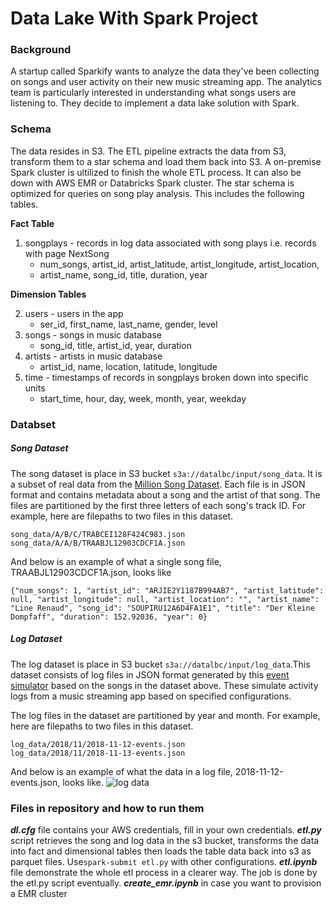 # Data Lake With Spark Project
### Background
A startup called Sparkify wants to analyze the data they've been collecting on songs and user activity on their new music streaming app. The analytics team is particularly interested in understanding what songs users are listening to. They decide to implement a data lake solution with Spark.

### Schema
The data resides in S3. The ETL pipeline extracts the data from S3, transform them to a star schema and load them back into S3. A on-premise Spark cluster is ultilized to finish the whole ETL process. It can also be down with AWS EMR or Databricks Spark cluster. The star schema is optimized for queries on song play analysis. This includes the following tables.

**Fact Table**

1. songplays - records in log data associated with song plays i.e. records with page NextSong
   * num_songs, artist_id, artist_latitude, artist_longitude, artist_location, 
   * artist_name, song_id, title, duration, year

**Dimension Tables**

2. users - users in the app
   * ser_id, first_name, last_name, gender, level
3. songs - songs in music database
   * song_id, title, artist_id, year, duration
4. artists - artists in music database
   * artist_id, name, location, latitude, longitude
5. time - timestamps of records in songplays broken down into specific units
   * start_time, hour, day, week, month, year, weekday
### Databset
##### Song Dataset
The song dataset is place in S3 bucket `s3a://datalbc/input/song_data`. It is a subset of real data from the [Million Song Dataset]. Each file is in JSON format and contains metadata about a song and the artist of that song. The files are partitioned by the first three letters of each song's track ID. For example, here are filepaths to two files in this dataset.
```
song_data/A/B/C/TRABCEI128F424C983.json
song_data/A/A/B/TRAABJL12903CDCF1A.json
```
And below is an example of what a single song file, TRAABJL12903CDCF1A.json, looks like
```
{"num_songs": 1, "artist_id": "ARJIE2Y1187B994AB7", "artist_latitude": null, "artist_longitude": null, "artist_location": "", "artist_name": "Line Renaud", "song_id": "SOUPIRU12A6D4FA1E1", "title": "Der Kleine Dompfaff", "duration": 152.92036, "year": 0}
```
##### Log Dataset
The log dataset is place in S3 bucket `s3a://datalbc/input/log_data`.This dataset consists of log files in JSON format generated by this [event simulator] based on the songs in the dataset above. These simulate activity logs from a music streaming app based on specified configurations.

The log files in the dataset are partitioned by year and month. For example, here are filepaths to two files in this dataset.
```
log_data/2018/11/2018-11-12-events.json
log_data/2018/11/2018-11-13-events.json
```
And below is an example of what the data in a log file, 2018-11-12-events.json, looks like.
![log data](https://video.udacity-data.com/topher/2019/February/5c6c15e9_log-data/log-data.png)


### Files in repository and how to run them
***dl.cfg*** file contains your AWS credentials, fill in your own credentials.
***etl.py*** script retrieves the song and log data in the s3 bucket, transforms the data into fact and dimensional tables then loads the table data back into s3 as parquet files. Use`spark-submit etl.py` with other configurations.
***etl.ipynb*** file demonstrate the whole etl process in a clearer way. The job is done by the etl.py script eventually.
***create_emr.ipynb*** in case you want to provision a EMR cluster

[Million Song Dataset]:https://labrosa.ee.columbia.edu/millionsong/
[event simulator]:https://github.com/Interana/eventsim
